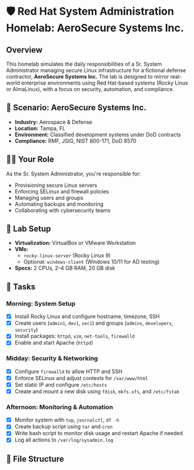 # 🛡️ Red Hat System Administration Homelab: AeroSecure Systems Inc.

## Overview
This homelab simulates the daily responsibilities of a Sr. System Administrator managing secure Linux infrastructure for a fictional defense contractor, **AeroSecure Systems Inc.** The lab is designed to mirror real-world enterprise environments using Red Hat-based systems (Rocky Linux or AlmaLinux), with a focus on security, automation, and compliance.

## 🏢 Scenario: AeroSecure Systems Inc.
- **Industry:** Aerospace & Defense
- **Location:** Tampa, FL
- **Environment:** Classified development systems under DoD contracts
- **Compliance:** RMF, JSIG, NIST 800-171, DoD 8570

## 🧑‍💻 Your Role
As the Sr. System Administrator, you're responsible for:
- Provisioning secure Linux servers
- Enforcing SELinux and firewall policies
- Managing users and groups
- Automating backups and monitoring
- Collaborating with cybersecurity teams

## 🧪 Lab Setup
- **Virtualization:** VirtualBox or VMware Workstation
- **VMs:**
  - `rocky-linux-server` (Rocky Linux 9)
  - Optional: `windows-client` (Windows 10/11 for AD testing)
- **Specs:** 2 CPUs, 2–4 GB RAM, 20 GB disk

## 🔧 Tasks

### Morning: System Setup
- [x] Install Rocky Linux and configure hostname, timezone, SSH
- [x] Create users (`admin1`, `dev1`, `sec1`) and groups (`admins`, `developers`, `security`)
- [x] Install packages: `httpd`, `vim`, `net-tools`, `firewalld`
- [x] Enable and start Apache (`httpd`)

### Midday: Security & Networking
- [x] Configure `firewalld` to allow HTTP and SSH
- [x] Enforce SELinux and adjust contexts for `/var/www/html`
- [x] Set static IP and configure `/etc/hosts`
- [x] Create and mount a new disk using `fdisk`, `mkfs.xfs`, and `/etc/fstab`

### Afternoon: Monitoring & Automation
- [x] Monitor system with `top`, `journalctl`, `df -h`
- [x] Create backup script using `tar` and `cron`
- [x] Write bash script to monitor disk usage and restart Apache if needed
- [x] Log all actions to `/var/log/sysadmin.log`

## 📁 File Structure

